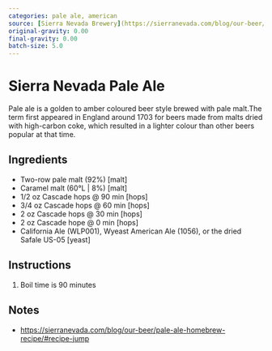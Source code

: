 ```yaml
---
categories: pale ale, american
source: [Sierra Nevada Brewery](https://sierranevada.com/blog/our-beer/pale-ale-homebrew-recipe/#recipe-jump)
original-gravity: 0.00
final-gravity: 0.00
batch-size: 5.0
---
```


# Sierra Nevada Pale Ale

Pale ale is a golden to amber coloured beer style brewed with pale malt.The term first appeared in England around 1703 for beers made from malts dried with high-carbon coke, which resulted in a lighter colour than other beers popular at that time.

## Ingredients

- Two-row pale malt (92%) [malt]
- Caramel malt (60°L | 8%) [malt]
- 1/2 oz Cascade hops @ 90 min [hops]
- 3/4 oz Cascade hops @ 60 min [hops]
- 2 oz Cascade hops @ 30 min [hops]
- 2 oz Cascade hope @ 0 min [hops]
- California Ale (WLP001), Wyeast American Ale (1056), or the dried Safale US-05 [yeast]

## Instructions

1. Boil time is 90 minutes

## Notes
* https://sierranevada.com/blog/our-beer/pale-ale-homebrew-recipe/#recipe-jump
